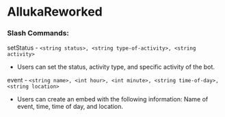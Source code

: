 # AllukaReworked

### Slash Commands:
setStatus - `<string status>, <string type-of-activity>, <string activity>`
- Users can set the status, activity type, and specific activity of the bot.

event - `<string name>, <int hour>, <int minute>, <string time-of-day>, <string location>`
- Users can create an embed with the following information: Name of event, time, time of day, and location.
